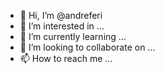 - 👋 Hi, I’m @andreferi
- 👀 I’m interested in ...
- 🌱 I’m currently learning ...
- 💞️ I’m looking to collaborate on ...
- 📫 How to reach me ...

<!---
andreferi/andreferi is a ✨ special ✨ repository because its `README.md` (this file) appears on your GitHub profile.
You can click the Preview link to take a look at your changes.
--->
